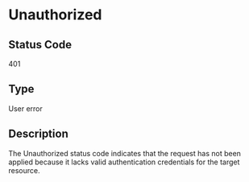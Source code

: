 # Unauthorized

## Status Code

401

## Type

User error

## Description

The Unauthorized status code indicates that the request has not been applied because it lacks valid authentication credentials for the target resource.